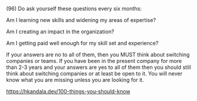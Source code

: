 (96) Do ask yourself these questions every six months:

Am I learning new skills and widening my areas of expertise?

Am I creating an impact in the organization?

Am I getting paid well enough for my skill set and experience?

If your answers are no to all of them, then you MUST think about switching companies or teams. If you have been in the present company for more than 2-3 years and your answers are yes to all of them then you should still think about switching companies or at least be open to it. You will never know what you are missing unless you are looking for it.

https://hkandala.dev/100-things-you-should-know
